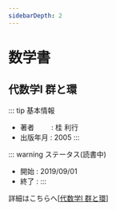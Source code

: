 ```yaml
---
sidebarDepth: 2
---
```


# 数学書

## 代数学I 群と環

::: tip 基本情報
- 著者 &nbsp; &nbsp; &nbsp; &thinsp; : 桂 利行
- 出版年月 : 2005
:::

::: warning ステータス(読書中)
- 開始 : 2019/09/01
- 終了 : 
:::

詳細はこちらへ\[<a href="/my_page/book_review/mathematics/algebra1" target="_blank">代数学I 群と環</a>\]

